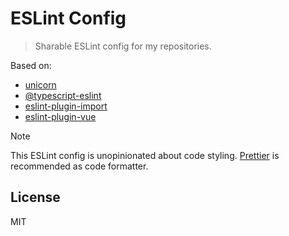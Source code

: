 # ESLint Config

> Sharable ESLint config for my repositories.

Based on:

- [unicorn](https://github.com/sindresorhus/eslint-plugin-unicorn)
- [@typescript-eslint](https://typescript-eslint.io)
- [eslint-plugin-import](https://github.com/import-js/eslint-plugin-import)
- [eslint-plugin-vue](https://eslint.vuejs.org/)

> [!NOTE]
> This ESLint config is unopinionated about code styling. [Prettier](https://prettier.io/) is recommended as code formatter.

## License

MIT
